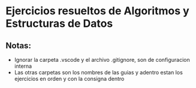 # Ejercicios resueltos de Algoritmos y Estructuras de Datos
## Notas:
- Ignorar la carpeta .vscode y el archivo .gitignore, son de configuracion interna
- Las otras carpetas son los nombres de las guias y adentro estan los ejercicios en orden y con la consigna dentro